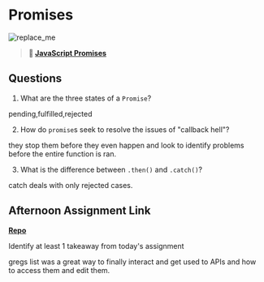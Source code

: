 # Promises

![replace_me](https://codeworks.blob.core.windows.net/public/assets/img/illustrations/placeholder.svg)

> **📖 [JavaScript Promises](https://codeworksacademy.com/fs-student-guide/resources/wk4/02-Promises)**

## Questions

1. What are the three states of a `Promise`?

pending,fulfilled,rejected

2. How do `promise`s seek to resolve the issues of "callback hell"?

they stop them before they even happen and look to identify problems before the entire function is ran.

3. What is the difference between `.then()` and `.catch()`?

catch deals with only rejected cases. 

## Afternoon Assignment Link

**[Repo](https://github.com/JonathonMcNamara/gregslist2)**

Identify at least 1 takeaway from today's assignment

gregs list was a great way to finally interact and get used to APIs and how to access them and edit them. 